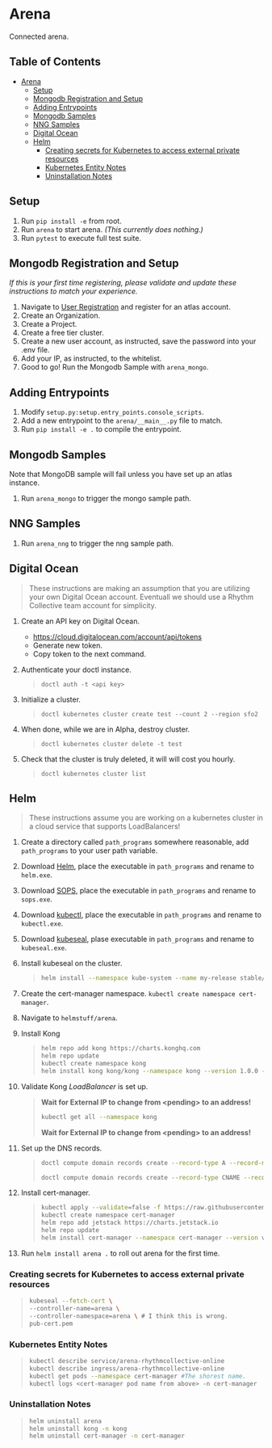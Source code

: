 # Arena

Connected arena.

## Table of Contents <!-- omit in toc -->

- [Arena](#arena)
  - [Setup](#setup)
  - [Mongodb Registration and Setup](#mongodb-registration-and-setup)
  - [Adding Entrypoints](#adding-entrypoints)
  - [Mongodb Samples](#mongodb-samples)
  - [NNG Samples](#nng-samples)
  - [Digital Ocean](#digital-ocean)
  - [Helm](#helm)
    - [Creating secrets for Kubernetes to access external private resources](#creating-secrets-for-kubernetes-to-access-external-private-resources)
    - [Kubernetes Entity Notes](#kubernetes-entity-notes)
    - [Uninstallation Notes](#uninstallation-notes)

## Setup

1. Run `pip install -e` from root.
2. Run `arena` to start arena. *(This currently does nothing.)*
3. Run `pytest` to execute full test suite.

## Mongodb Registration and Setup

*If this is your first time registering, please validate and update these instructions to match your experience.*

1. Navigate to [User Registration](https://cloud.mongodb.com/user#/atlas/register/accountProfile) and register for an atlas account.
2. Create an Organization.
3. Create a Project.
4. Create a free tier cluster.
5. Create a new user account, as instructed, save the password into your .env file.
6. Add your IP, as instructed, to the whitelist.
7. Good to go! Run the Mongodb Sample with `arena_mongo`.

## Adding Entrypoints

1. Modify `setup.py:setup.entry_points.console_scripts`.
2. Add a new entrypoint to the `arena/__main__.py` file to match.
3. Run `pip install -e .` to compile the entrypoint.

## Mongodb Samples

Note that MongoDB sample will fail unless you have set up an atlas instance.

1. Run `arena_mongo` to trigger the mongo sample path.

## NNG Samples

1. Run `arena_nng` to trigger the nng sample path.

## Digital Ocean

> These instructions are making an assumption that you are utilizing your own Digital Ocean account. Eventuall we should use a Rhythm Collective team account for simplicity.

1. Create an API key on Digital Ocean.

    - <https://cloud.digitalocean.com/account/api/tokens>
    - Generate new token.
    - Copy token to the next command.

2. Authenticate your doctl instance.

    > `doctl auth -t <api key>`

3. Initialize a cluster.

    > `doctl kubernetes cluster create test --count 2 --region sfo2`

4. When done, while we are in Alpha, destroy cluster.

    > `doctl kubernetes cluster delete -t test`

5. Check that the cluster is truly deleted, it will will cost you hourly.

    > `doctl kubernetes cluster list`

## Helm

>These instructions assume you are working on a kubernetes cluster in a cloud service that supports LoadBalancers!

1. Create a directory called `path_programs` somewhere reasonable, add `path_programs` to your user path variable.
2. Download [Helm](https://github.com/helm/helm/releases), place the executable in `path_programs` and rename to `helm.exe`.
3. Download [SOPS](https://github.com/mozilla/sops/releases), place the executable in `path_programs` and rename to `sops.exe`.
4. Download [kubectl](https://kubernetes.io/docs/tasks/tools/install-kubectl/#install-kubectl-on-windows), place the executable in `path_programs` and rename to `kubectl.exe`.
5. Download [kubeseal](https://github.com/bitnami-labs/sealed-secrets/releases), plase executable in `path_programs` and rename to `kubeseal.exe`.

6. Install kubeseal on the cluster.

   > ```bash
   > helm install --namespace kube-system --name my-release stable/sealed-secrets
   > ```

7. Create the cert-manager namespace. `kubectl create namespace cert-manager`.
8. Navigate to `helmstuff/arena`.
9. Install Kong

    > ``` bash
    > helm repo add kong https://charts.konghq.com
    > helm repo update
    > kubectl create namespace kong
    > helm install kong kong/kong --namespace kong --version 1.0.0 --values config/kong-values.yaml
    > ```

10. Validate Kong _LoadBalancer_ is set up.

    > **Wait for External IP to change from \<pending\> to an address!**
    >
    > ``` bash
    > kubectl get all --namespace kong
    > ```
    >
    > **Wait for External IP to change from \<pending\> to an address!**

11. Set up the DNS records.

    >
    > ``` bash
    > doctl compute domain records create --record-type A --record-name proxy --record-data <load-balancer-ip> rhythmcollective.online
    > ```
    >
    > ``` bash
    > doctl compute domain records create --record-type CNAME --record-name arena --record-data proxy.rhythmcollective.online arena.rhythmcollective.online
    > ```
    >

12. Install cert-manager.

    > ``` bash
    > kubectl apply --validate=false -f https://raw.githubusercontent.com/jetstack/cert-manager/release-0.12/deploy/manifests/00-crds.yaml
    > kubectl create namespace cert-manager
    > helm repo add jetstack https://charts.jetstack.io
    > helm repo update
    > helm install cert-manager --namespace cert-manager --version v0.12.0 jetstack/cert-manager
    > ```

13. Run `helm install arena .` to roll out arena for the first time.

### Creating secrets for Kubernetes to access external private resources

> ``` bash
> kubeseal --fetch-cert \
> --controller-name=arena \
> --controller-namespace=arena \ # I think this is wrong.
> pub-cert.pem
> ```

### Kubernetes Entity Notes

> ``` bash
> kubectl describe service/arena-rhythmcollective-online
> kubectl describe ingress/arena-rhythmcollective-online
> kubectl get pods --namespace cert-manager #The shorest name.
> kubectl logs <cert-manager pod name from above> -n cert-manager
> ```

### Uninstallation Notes

> ``` bash
> helm uninstall arena
> helm uninstall kong -n kong
> helm uninstall cert-manager -n cert-manager
> ```
